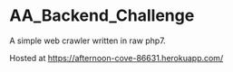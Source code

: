 # AA_Backend_Challenge

A simple web crawler written in raw php7.

Hosted at https://afternoon-cove-86631.herokuapp.com/
